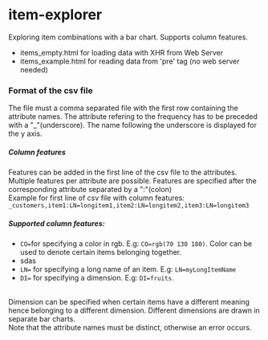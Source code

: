 # item-explorer
Exploring item combinations with a bar chart.
Supports column features.

- items_empty.html for loading data with XHR from Web Server
- items_example.html for reading data from 'pre' tag (no web server needed)

<h3>Format of the csv file</h3>
<p>
The file must a comma separated file with the first row containing the attribute names.
The attribute refering to the frequency has to be preceded with a "_"(underscore).
The name following the underscore is displayed for the y axis.
</p>
<p>
<h5>Column features</h5>
Features can be added in the first line of the csv file to the attributes.
Multiple features per attribute are possible. Features are specified after the corresponding attribute separated by a ":"(colon)
<br>
Example for first line of csv file with column features:
<code>_customers,item1:LN=longitem1,item2:LN=longitem2,item3:LN=longitem3</code>


<h5>Supported column features:</h5>

- `CO=`for specifying a color in rgb. E.g: `CO=rgb(70 130 180)`. Color can be used to denote certain items belonging together.
- sdas
- <code>LN=</code> for specifying a long name of an item. E.g: <code>LN=myLongItemName</code>
- <code>DI=</code> for specifying a dimension. E.g: <code>DI=fruits</code>. 

<br>Dimension can be specified when certain items have a different meaning hence belonging to a different dimension. Different dimensions are drawn in separate bar charts.
<br>Note that the attribute names must be distinct, otherwise an error occurs.
</p>
